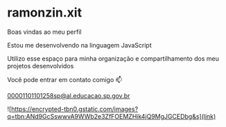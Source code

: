 # ramonzin.xit

Boas vindas ao meu perfil

Estou me desenvolvendo na linguagem JavaScript

Utilizo esse espaço para minha organização e compartilhamento dos meu projetos desenvolvidos

Você pode entrar em contato comigo 📫

00001101101258sp@al.educacao.sp.gov.br

![https://encrypted-tbn0.gstatic.com/images?q=tbn:ANd9GcSswwvA9WWb2e3ZfFOEMZHik4jQ9MgJGCEDbg&s](link)

